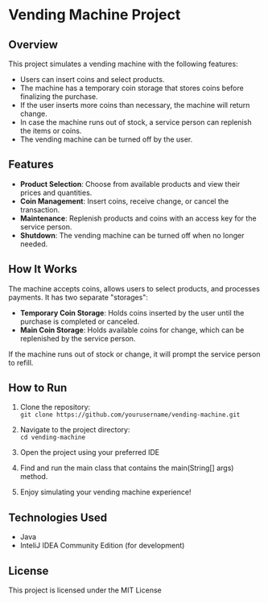 # Vending Machine Project

## Overview

This project simulates a vending machine with the following features:

- Users can insert coins and select products.
- The machine has a temporary coin storage that stores coins before finalizing the purchase.
- If the user inserts more coins than necessary, the machine will return change.
- In case the machine runs out of stock, a service person can replenish the items or coins.
- The vending machine can be turned off by the user.

## Features

- **Product Selection**: Choose from available products and view their prices and quantities.
- **Coin Management**: Insert coins, receive change, or cancel the transaction.
- **Maintenance**: Replenish products and coins with an access key for the service person.
- **Shutdown**: The vending machine can be turned off when no longer needed.

## How It Works

The machine accepts coins, allows users to select products, and processes payments. It has two separate "storages":

- **Temporary Coin Storage**: Holds coins inserted by the user until the purchase is completed or canceled.
- **Main Coin Storage**: Holds available coins for change, which can be replenished by the service person.

If the machine runs out of stock or change, it will prompt the service person to refill.

## How to Run

1. Clone the repository:  
   `git clone https://github.com/yourusername/vending-machine.git`
   
2. Navigate to the project directory:  
   `cd vending-machine`

3. Open the project using your preferred IDE

4. Find and run the main class that contains the main(String[] args) method.

5. Enjoy simulating your vending machine experience!

## Technologies Used

- Java
- InteliJ IDEA Community Edition (for development)

## License

This project is licensed under the MIT License
